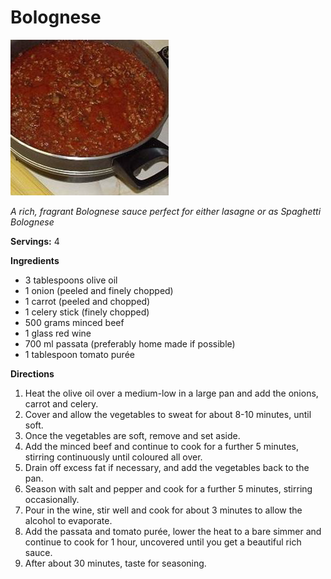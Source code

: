 # Bolognese

![Bolognese](resources/Bolognaese.png)

_A rich, fragrant Bolognese sauce perfect for either lasagne or as Spaghetti Bolognese_

**Servings:** 4

**Ingredients**
- 3 tablespoons olive oil
- 1 onion (peeled and finely chopped)
- 1 carrot (peeled and chopped)
- 1 celery stick (finely chopped)
- 500 grams minced beef
- 1 glass red wine
- 700 ml passata (preferably home made if possible)
- 1 tablespoon tomato purée

**Directions**
1. Heat the olive oil over a medium-low in a large pan and add the onions, carrot and celery.
1. Cover and allow the vegetables to sweat for about 8-10 minutes, until soft.
1. Once the vegetables are soft, remove and set aside.
1. Add the minced beef and continue to cook for a further 5 minutes, stirring continuously until coloured all over.
1. Drain off excess fat if necessary, and add the vegetables back to the pan.
1. Season with salt and pepper and cook for a further 5 minutes, stirring occasionally.
1. Pour in the wine, stir well and cook for about 3 minutes to allow the alcohol to evaporate.
1. Add the passata and tomato purée, lower the heat to a bare simmer and continue to cook for 1 hour, uncovered until you get a beautiful rich sauce.
1. After about 30 minutes, taste for seasoning.
